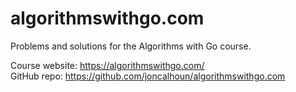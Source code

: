 # algorithmswithgo.com

Problems and solutions for the Algorithms with Go course.

Course website: <https://algorithmswithgo.com/>  
GitHub repo: <https://github.com/joncalhoun/algorithmswithgo.com>  
